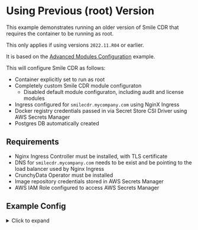 # Using Previous (root) Version

This example demonstrates running an older version of Smile CDR that requires the container to be running as root.

This only applies if using versions `2022.11.R04` or earlier.

It is based on the [Advanced Modules Configuration](./modules-advanced.md) example.

This will configure Smile CDR as follows:

* Container explicitly set to run as root
* Completely custom Smile CDR module configuraton
    * Disabled default module configuraton, including audit and license modules
* Ingress configured for `smilecdr.mycompany.com` using NginX Ingress
* Docker registry credentials passed in via Secret Store CSI Driver using AWS Secrets Manager
* Postgres DB automatically created

## Requirements

* Nginx Ingress Controller must be installed, with TLS certificate
* DNS for `smilecdr.mycompany.com` needs to be exist and be pointing to the load balancer used by Nginx Ingress
* CrunchyData Operator must be installed
* Image repository credentials stored in AWS Secrets Manager
* AWS IAM Role configured to access AWS Secrets Manager

## Example Config

<details>
  <summary>Click to expand</summary>

```yaml
specs:
  hostname: smilecdr.mycompany.com

image:
  repository: docker.smilecdr.com/smilecdr
  tag: "2022.11.R04"
  imagePullSecrets:
  - type: sscsi
    provider: aws
    secretArn: "arn:aws:secretsmanager:us-east-1:1234567890:secret:secretname"

securityContext:
  runAsNonRoot: false
  runAsUser: 0

serviceAccount:
  create: true
  annotations:
    eks.amazonaws.com/role-arn: "arn:aws:iam::123456789012:role/example-role-name"

database:
  crunchypgo:
    enabled: true
    internal: true

modules:
  # Define modules to be used. Some of these will contain service definitions.
  # A service and an ingress rule will be created for modules that use services.
  # Canonical endpoint URLs will be generated by _smile-module-helpers.tpl and
  # populated in the smilecdr.services variable. These can be consumed by other
  # modules that reference them.

  useDefaultModules: false

  clustermgr:
    name: Cluster Manager Configuration
    enabled: true
    config:
      # Valid options include H2_EMBEDDED, DERBY_EMBEDDED, MYSQL_5_7, MARIADB_10_1, POSTGRES_9_4, ORACLE_12C, MSSQL_2012
      db.driver: POSTGRES_9_4
      db.url: jdbc:postgresql://#{env['DB_URL']}:#{env['DB_PORT']}/#{env['DB_DATABASE']}?sslmode=require
      db.password: "#{env['DB_PASS']}"
      db.username: "#{env['DB_USER']}"
      db.schema_update_mode:  UPDATE
      stats.heartbeat_persist_frequency_ms: 15000
      stats.stats_persist_frequency_ms: 60000
      stats.stats_cleanup_frequency_ms: 300000
      audit_log.request_headers_to_store: Content-Type,Host
      seed_keystores.file: "classpath:/config_seeding/keystores.json"
      transactionlog.enabled: false
      retain_transaction_log_days: 7

  persistence:
    name: Database Configuration
    enabled: true
    type: PERSISTENCE_R4
    config:
      db.driver: POSTGRES_9_4
      db.url: jdbc:postgresql://#{env['DB_URL']}:#{env['DB_PORT']}/#{env['DB_DATABASE']}?sslmode=require
      db.password: "#{env['DB_PASS']}"
      db.username: "#{env['DB_USER']}"
      db.hibernate.showsql: false
      db.hibernate_search.directory: ./database/lucene_fhir_persistence
      db.schema_update_mode: UPDATE
      dao_config.expire_search_results_after_minutes: 60
      dao_config.allow_multiple_delete.enabled: false
      dao_config.allow_inline_match_url_references.enabled: true
      dao_config.allow_external_references.enabled: false
      dao_config.inline_resource_storage_below_size: 4000

  admin_json:
    name: JSON Admin Services
    enabled: true
    type: ADMIN_JSON
    service:
      enabled: true
      svcName: admin-json
    requires:
      SECURITY_IN_UP: local_security
    config:
      context_path: json-admin
      port: 9000
      tls.enabled: false
      anonymous.access.enabled: true
      security.http.basic.enabled: true
      https_forwarding_assumed: true
      respect_forward_headers: true

  local_security:
    name: Local Storage Inbound Security
    enabled: true
    type: SECURITY_IN_LOCAL
    config:
      seed.users.file: classpath:/config_seeding/users.json
      # This is required right now as the default is not being honored.
      # Can be removed if the default gets fixed. May be good to leave it explicit.
      # Note: Smile CDR still chooses the wrong default as of `2022.11.R01`
      password_encoding_type: BCRYPT_12_ROUND

  subscription:
    name: Subscription
    enabled: true
    type: SUBSCRIPTION_MATCHER
    requires:
      PERSISTENCE_ALL: persistence

  admin_web:
    name: Web Admin
    enabled: true
    type: ADMIN_WEB
    service:
      enabled: true
      svcName: admin-web
      hostName: default
    requires:
      SECURITY_IN_UP: local_security
    config:
      context_path: ""
      port: 9100
      tls.enabled: false
      https_forwarding_assumed: true
      respect_forward_headers: true

  fhirweb_endpoint:
    name: FHIRWeb Console
    enabled: true
    type: ENDPOINT_FHIRWEB
    service:
      enabled: true
      svcName: fhirweb
    requires:
      SECURITY_IN_UP: local_security
      ENDPOINT_FHIR: fhir_endpoint
    config:
      context_path: fhirweb
      port: 8001
      threadpool.min: 2
      threadpool.max: 10
      tls.enabled: false
      anonymous.access.enabled: false
      https_forwarding_assumed: true
      respect_forward_headers: true

  # Fhir Endpoint
  fhir_endpoint:
    name: FHIR Service
    enabled: true
    type: ENDPOINT_FHIR_REST_R4
    service:
      enabled: true
      svcName: fhir
      hostName: default
    requires:
      PERSISTENCE_R4: persistence
      SECURITY_IN_UP: local_security
    config:
      context_path: fhir_request
      port: 8000
      base_url.fixed: default
      threadpool.min: 2
      threadpool.max: 10
      browser_highlight.enabled: true
      cors.enable: true
      default_encoding: JSON
      default_pretty_print: true
      tls.enabled: false
      anonymous.access.enabled: true
      security.http.basic.enabled: true
      request_validating.enabled: false
      request_validating.fail_on_severity: ERROR
      request_validating.tags.enabled: false
      request_validating.response_headers.enabled: false
      request_validating.require_explicit_profile_definition.enabled:  false
      https_forwarding_assumed: true
      respect_forward_headers: true

  smart_auth:
    name: SMART Security
    enabled: true
    type: SECURITY_OUT_SMART
    service:
      enabled: true
      svcName: smart-auth
    requires:
      CLUSTERMGR: clustermgr
      SECURITY_IN_UP: local_security
    config:
      context_path: smartauth
      port: 9200
      openid.signing.keystore_id: default-keystore
      issuer.url: default
      tls.enabled: false
      https_forwarding_assumed: true
      respect_forward_headers: true

  package_registry:
    name: Package Registry
    enabled: true
    type: ENDPOINT_PACKAGE_REGISTRY
    service:
      enabled: true
      svcName: pkg-registry
    requires:
      PACKAGE_CACHE: persistence
      SECURITY_IN_UP: local_security
    config:
      context_path: package_registry
      port: 8002
      tls.enabled: false
      anonymous.access.enabled: true
      security.http.basic.enabled: true
      https_forwarding_assumed: true
      respect_forward_headers: true
```
<details>
